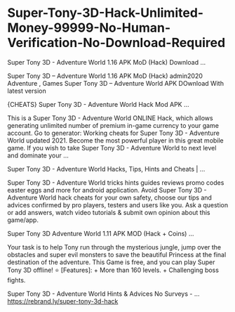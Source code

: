 <h1> Super-Tony-3D-Hack-Unlimited-Money-99999-No-Human-Verification-No-Download-Required </h1>
Super Tony 3D - Adventure World 1.16 APK MoD (Hack) Download …

Super Tony 3D – Adventure World 1.16 APK MoD (Hack)   admin2020 Adventure , Games Super Tony 3D – Adventure World APK DOwnload With latest version

{CHEATS} Super Tony 3D - Adventure World Hack Mod APK …

This is a Super Tony 3D - Adventure World ONLINE Hack, which allows generating unlimited number of premium in-game currency to your game account. Go to generator: Working cheats for Super Tony 3D - Adventure World updated 2021. Become the most powerful player in this great mobile game. If you wish to take Super Tony 3D - Adventure World to next level and dominate your …

Super Tony 3D - Adventure World Hacks, Tips, Hints and Cheats | …

Super Tony 3D - Adventure World tricks hints guides reviews promo codes easter eggs and more for android application. Avoid Super Tony 3D - Adventure World hack cheats for your own safety, choose our tips and advices confirmed by pro players, testers and users like you. Ask a question or add answers, watch video tutorials & submit own opinion about this game/app.

Super Tony 3D Adventure World 1.11 APK MOD (Hack + Coins) …

Your task is to help Tony run through the mysterious jungle, jump over the obstacles and super evil monsters to save the beautiful Princess at the final destination of the adventure. This Game is free, and you can play Super Tony 3D offline! ⭐️ [Features]: + More than 160 levels. + Challenging boss fights.

Super Tony 3D - Adventure World Hints & Advices No Surveys - …
https://rebrand.ly/super-tony-3d-hack
